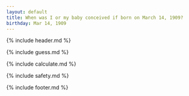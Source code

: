 ```yaml
---
layout: default
title: When was I or my baby conceived if born on March 14, 1909?
birthday: Mar 14, 1909
---
```


{% include header.md %}

{% include guess.md %}

{% include calculate.md %}

{% include safety.md %}

{% include footer.md %}



